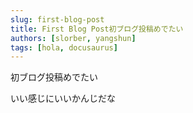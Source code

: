 ```yaml
---
slug: first-blog-post
title: First Blog Post初ブログ投稿めでたい
authors: [slorber, yangshun]
tags: [hola, docusaurus]
---
```


初ブログ投稿めでたい

<!-- truncate -->

いい感じにいいかんじだな
